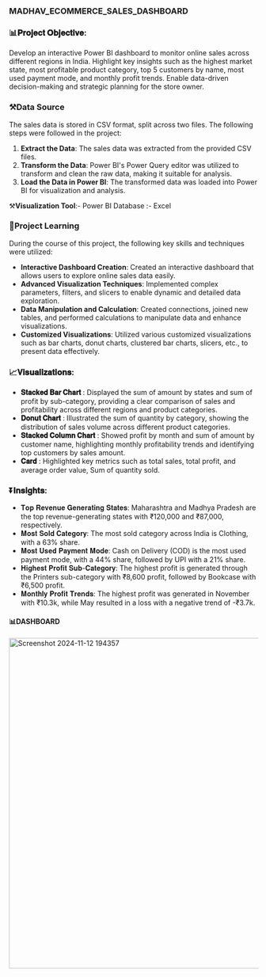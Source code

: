 ### MADHAV_ECOMMERCE_SALES_DASHBOARD

### 📊𝐏𝐫𝐨𝐣𝐞𝐜𝐭 𝐎𝐛𝐣𝐞𝐜𝐭𝐢𝐯𝐞:
Develop an interactive Power BI dashboard to monitor online sales across different regions in India.
Highlight key insights such as the highest market state, most profitable product category, top 5 customers by name, most used payment mode, and monthly profit trends.
Enable data-driven decision-making and strategic planning for the store owner.

### ⚒️Data Source

The sales data is stored in CSV format, split across two files. The following steps were followed in the project:

1. **Extract the Data**: The sales data was extracted from the provided CSV files.
2. **Transform the Data**: Power BI's Power Query editor was utilized to transform and clean the raw data, making it suitable for analysis.
3. **Load the Data in Power BI**: The transformed data was loaded into Power BI for visualization and analysis.

⚒️**Visualization Tool**:- Power BI Database :- Excel 
### 📌Project Learning

During the course of this project, the following key skills and techniques were utilized:

 + **Interactive Dashboard Creation**: Created an interactive dashboard that allows users to explore online sales data easily.
 + **Advanced Visualization Techniques**: Implemented complex parameters, filters, and slicers to enable dynamic and detailed data exploration.
 + **Data Manipulation and Calculation**: Created connections, joined new tables, and performed calculations to manipulate data and enhance visualizations.
 + **Customized Visualizations**: Utilized various customized visualizations such as bar charts, donut charts, clustered bar charts, slicers, etc., to present data effectively.

### 📈𝐕𝐢𝐬𝐮𝐚𝐥𝐢𝐳𝐚𝐭𝐢𝐨𝐧𝐬:
   + **𝐒𝐭𝐚𝐜𝐤𝐞𝐝 𝐁𝐚𝐫 𝐂𝐡𝐚𝐫𝐭** : Displayed the sum of amount by states and sum of profit by sub-category, providing a clear comparison of sales and profitability across different regions and product categories.
   + **𝐃𝐨𝐧𝐮𝐭 𝐂𝐡𝐚𝐫𝐭** : Illustrated the sum of quantity by category, showing the distribution of sales volume across different product categories.
   + **𝐒𝐭𝐚𝐜𝐤𝐞𝐝 𝐂𝐨𝐥𝐮𝐦𝐧 𝐂𝐡𝐚𝐫𝐭** : Showed profit by month and sum of amount by customer name, highlighting monthly profitability trends and identifying top customers by sales 
                                 amount.
   + **𝐂𝐚𝐫𝐝** : Highlighted key metrics such as total sales, total profit, and average order value, Sum of quantity sold.

### ⏬️𝐈𝐧𝐬𝐢𝐠𝐡𝐭𝐬:
+ 𝐓𝐨𝐩 𝐑𝐞𝐯𝐞𝐧𝐮𝐞 𝐆𝐞𝐧𝐞𝐫𝐚𝐭𝐢𝐧𝐠 𝐒𝐭𝐚𝐭𝐞𝐬: Maharashtra and Madhya Pradesh are the top revenue-generating states with ₹120,000 and ₹87,000, respectively.
+ 𝐌𝐨𝐬𝐭 𝐒𝐨𝐥𝐝 𝐂𝐚𝐭𝐞𝐠𝐨𝐫𝐲: The most sold category across India is Clothing, with a 63% share.
+ 𝐌𝐨𝐬𝐭 𝐔𝐬𝐞𝐝 𝐏𝐚𝐲𝐦𝐞𝐧𝐭 𝐌𝐨𝐝𝐞: Cash on Delivery (COD) is the most used payment mode, with a 44% share, followed by UPI with a 21% share.
+ 𝐇𝐢𝐠𝐡𝐞𝐬𝐭 𝐏𝐫𝐨𝐟𝐢𝐭 𝐒𝐮𝐛-𝐂𝐚𝐭𝐞𝐠𝐨𝐫𝐲: The highest profit is generated through the Printers sub-category with ₹8,600 profit, followed by Bookcase with ₹6,500 profit.
+ 𝐌𝐨𝐧𝐭𝐡𝐥𝐲 𝐏𝐫𝐨𝐟𝐢𝐭 𝐓𝐫𝐞𝐧𝐝𝐬: The highest profit was generated in November with ₹10.3k, while May resulted in a loss with a negative trend of -₹3.7k.

#### 📊DASHBOARD
<img width="668" alt="Screenshot 2024-11-12 194357" src="https://github.com/user-attachments/assets/d9af7ee4-e265-434c-9712-eb7da802c4ee">

